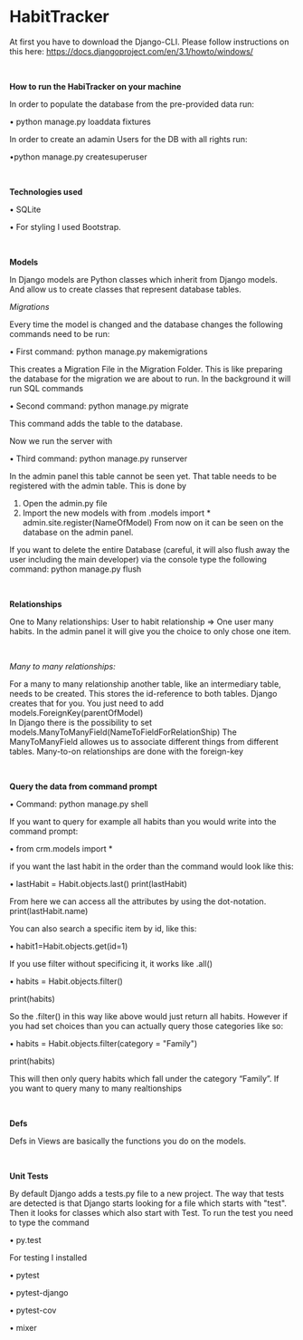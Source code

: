 # HabitTracker

At first you have to download the Django-CLI. Please follow instructions on this here: https://docs.djangoproject.com/en/3.1/howto/windows/

 <br />
 
 **How to run the HabiTracker on your machine**
 

In order to populate the database from the pre-provided data run: 

•	python manage.py loaddata fixtures


In order to create an adamin Users for the DB with all rights run:

•python manage.py createsuperuser


 <br />
 
 
**Technologies used**

• SQLite

• For styling I used Bootstrap. 

 <br />
 

**Models**

In Django models are Python classes which inherit from Django models. And allow us to create classes that represent database tables. 

*Migrations* 

Every time the model is changed and the database changes the following commands need to be run:

•	First command: python manage.py makemigrations


This creates a Migration File in the Migration Folder. This is like preparing the database for the migration we are about to run. In the background it will run SQL commands 


•	Second command: python manage.py migrate

This command adds the table to the database. 


Now we run the server with 

•	Third command: python manage.py runserver


In the admin panel this table cannot be seen yet. That table needs to be registered with the admin table. This is done by 

1.	Open the admin.py file 
2.	Import the new models with from .models import *     admin.site.register(NameOfModel)
From now on it can be seen on the database on the admin panel. 


If you want to delete the entire Database (careful, it will also flush away the user including the main developer) via the console type the following command:
python manage.py flush

 <br />

**Relationships**

One to Many relationships: User to habit relationship  => One user many habits. 
In the admin panel it will give you the choice to only chose one item. 

 <br />

*Many to many relationships:*

For a many to many relationship another table, like an intermediary table, needs to be created. This stores the id-reference to both tables. Django creates that for you. You just need to add models.ForeignKey(parentOfModel)  
In Django there is the possibility to set models.ManyToManyField(NameToFieldForRelationShip) 
The ManyToManyField allowes us to associate different things from different tables.
Many-to-on relationships are done with the foreign-key

 <br />


**Query the data from command prompt**

• Command: python manage.py shell



If you want to query for example all habits than you would write into the command prompt:

• from crm.models import *


if you want the last habit in the order than the command would look like this:

• lastHabit = Habit.objects.last()
  print(lastHabit)
  
  
From here we can access all the attributes by using the dot-notation. 
print(lastHabit.name)


You can also search a specific item by id, like this: 

• habit1=Habit.objects.get(id=1) 


If you use filter without specificing it, it works like .all() 

• habits = Habit.objects.filter()

print(habits)


So the .filter() in this way like above would just return all habits. 
However if you had set choices than you can actually query those categories like so:

• habits = Habit.objects.filter(category = "Family")

  print(habits)
  
  
This will then only query habits which fall under the category “Family”.
If you want to query many to many realtionships

 <br />

**Defs**

Defs in Views are basically the functions you do on the models.

 <br />

**Unit Tests**

By default Django adds a tests.py file to a new project. 
The way that tests are detected is that Django starts looking for a file which starts with "test". Then it looks for classes which also start with Test. 
To run the test you need to type the command 

•	py.test



For testing I installed

•	pytest 

•	pytest-django

•	pytest-cov

•	mixer 



